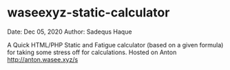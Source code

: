 # waseexyz-static-calculator

Date: Dec 05, 2020
Author: Sadequs Haque

A Quick HTML/PHP Static and Fatigue calculator (based on a given formula) for taking some stress off for calculations.
Hosted on Anton http://anton.wasee.xyz/s
